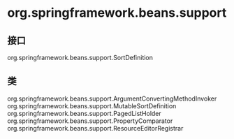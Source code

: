 # org.springframework.beans.support

## 接口

org.springframework.beans.support.SortDefinition

## 类

org.springframework.beans.support.ArgumentConvertingMethodInvoker
org.springframework.beans.support.MutableSortDefinition
org.springframework.beans.support.PagedListHolder<E>
org.springframework.beans.support.PropertyComparator<T>
org.springframework.beans.support.ResourceEditorRegistrar




